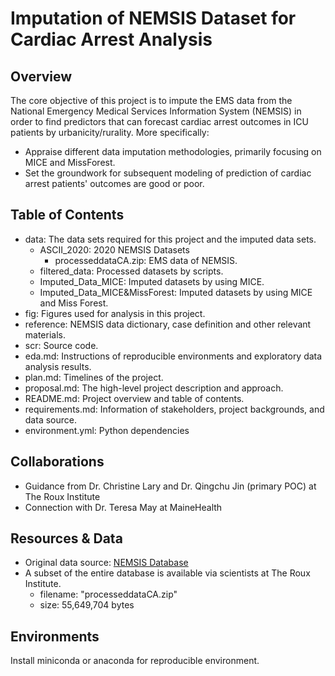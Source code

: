 # Imputation of NEMSIS Dataset for Cardiac Arrest Analysis

## Overview
The core objective of this project is to impute the EMS data from the National Emergency Medical Services Information System (NEMSIS) in order to find predictors that can forecast cardiac arrest outcomes in ICU patients by urbanicity/rurality. More specifically:
  * Appraise different data imputation methodologies, primarily focusing on MICE and MissForest.
  * Set the groundwork for subsequent modeling of prediction of cardiac arrest patients' outcomes are good or poor.

## Table of Contents
* data: The data sets required for this project and the imputed data sets.
  * ASCII_2020: 2020 NEMSIS Datasets
    * processeddataCA.zip: EMS data of NEMSIS.
  * filtered_data: Processed datasets by scripts.
  * Imputed_Data_MICE: Imputed datasets by using MICE.
  * Imputed_Data_MICE&MissForest: Imputed datasets by using MICE and Miss Forest.
* fig: Figures used for analysis in this project.
* reference: NEMSIS data dictionary, case definition and other relevant materials.
* scr: Source code.
* eda.md: Instructions of reproducible environments and exploratory data analysis results.
* plan.md: Timelines of the project.
* proposal.md: The high-level project description and approach.
* README.md: Project overview and table of contents.
* requirements.md: Information of stakeholders, project backgrounds, and data source.
* environment.yml: Python dependencies

## Collaborations
* Guidance from Dr. Christine Lary and Dr. Qingchu Jin (primary POC) at The Roux Institute
* Connection with Dr. Teresa May at MaineHealth

## Resources & Data
* Original data source: [NEMSIS Database](https://www.nemsis.org/)
* A subset of the entire database is available via scientists at The Roux Institute.
  * filename: "processeddataCA.zip"
  * size: 55,649,704 bytes

## Environments
Install miniconda or anaconda for reproducible environment.
